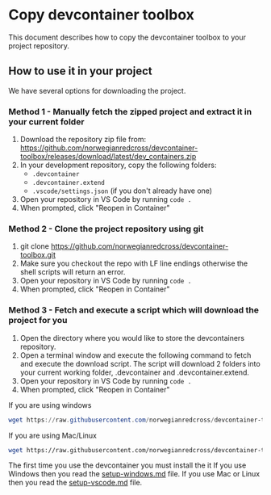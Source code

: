 # Copy devcontainer toolbox

This document describes how to copy the devcontainer toolbox to your project repository.

## How to use it in your project

We have several options for downloading the project.

### Method 1 - Manually fetch the zipped project and extract it in your current folder

1. Download the repository zip file from: <https://github.com/norwegianredcross/devcontainer-toolbox/releases/download/latest/dev_containers.zip>
2. In your development repository, copy the following folders:
   - `.devcontainer`
   - `.devcontainer.extend`
   - `.vscode/settings.json` (if you don't already have one)
3. Open your repository in VS Code by running `code .`
4. When prompted, click "Reopen in Container"

### Method 2 - Clone the project repository using git

1. git clone https://github.com/norwegianredcross/devcontainer-toolbox.git
2. Make sure you checkout the repo with LF line endings otherwise the shell scripts will return an error.
3. Open your repository in VS Code by running `code .`
4. When prompted, click "Reopen in Container"

### Method 3 - Fetch and execute a script which will download the project for you

1. Open the directory where you would like to store the devcontainers repository.
2. Open a terminal window and execute the following command to fetch and execute the download script. The script will download 2 folders into your current working folder, .devcontainer and .devcontainer.extend.
3. Open your repository in VS Code by running `code .`
4. When prompted, click "Reopen in Container"

If you are using windows
```powershell
wget https://raw.githubusercontent.com/norwegianredcross/devcontainer-toolbox/refs/heads/main/update-devcontainer.ps1 -O update-devcontainer.ps1; .\update-devcontainer.ps1
```

If you are using Mac/Linux
```bash
wget https://raw.githubusercontent.com/norwegianredcross/devcontainer-toolbox/refs/heads/main/update-devcontainer.sh -O update-devcontainer.sh && chmod +x update-devcontainer.sh && ./update-devcontainer.sh
```


The first time you use the devcontainer you must install the it If you use Windows then you read the [setup-windows.md](./setup/setup-windows.md) file. If you use Mac or Linux then you read the [setup-vscode.md](./setup/setup-vscode.md) file.
